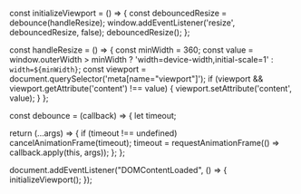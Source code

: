 const initializeViewport = () => {
  const debouncedResize = debounce(handleResize);
  window.addEventListener('resize', debouncedResize, false);
  debouncedResize();
};

const handleResize = () => {
  const minWidth = 360;
  const value = window.outerWidth > minWidth ? 'width=device-width,initial-scale=1' : `width=${minWidth}`;
  const viewport = document.querySelector('meta[name="viewport"]');
  if (viewport && viewport.getAttribute('content') !== value) {
    viewport.setAttribute('content', value);
  }
};

const debounce = (callback) => {
  let timeout;

  return (...args) => {
    if (timeout !== undefined) cancelAnimationFrame(timeout);
    timeout = requestAnimationFrame(() => callback.apply(this, args));
  };
};

document.addEventListener("DOMContentLoaded", () => {
  initializeViewport();
});
